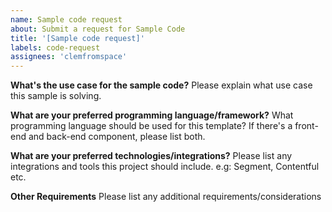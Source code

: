 ```yaml
---
name: Sample code request
about: Submit a request for Sample Code
title: '[Sample code request]'
labels: code-request
assignees: 'clemfromspace'
---
```


**What's the use case for the sample code?**
Please explain what use case this sample is solving.

**What are your preferred programming language/framework?**
What programming language should be used for this template? If there's a front-end and back-end component, please list both.

**What are your preferred technologies/integrations?**
Please list any integrations and tools this project should include. e.g: Segment, Contentful etc.

**Other Requirements**
Please list any additional requirements/considerations
